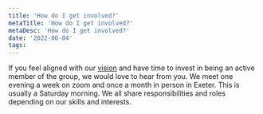 ```yaml
---
title: 'How do I get involved?'
metaTitle: 'How do I get involved?'
metaDesc: 'How do I get involved?'
date: '2022-06-04'
tags:
---
```


If you feel aligned with our [vision](/vision) and have time to invest in being an active member of the group, we would love to hear from you. We meet one evening a week on zoom and once a month in person in Exeter. This is usually a Saturday morning. We all share responsibilities and roles depending on our skills and interests.
